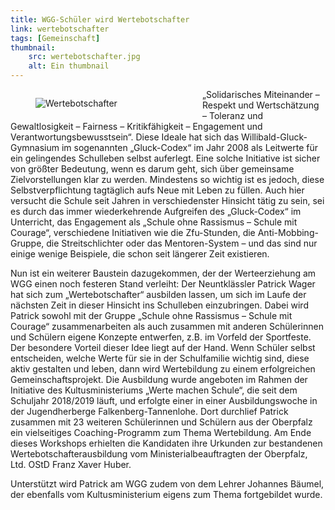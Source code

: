 ```yaml
---
title: WGG-Schüler wird Wertebotschafter
link: wertebotschafter
tags: [Gemeinschaft]
thumbnail: 
    src: wertebotschafter.jpg
    alt: Ein thumbnail
---
```



<figure style="float: left; margin-right: 15px; width: 50%; margin-bottom: 15px">
    <img src="images/wertebotschafter.jpg" alt="Wertebotschafter"></img>
</figure>


<p>
    „Solidarisches Miteinander – Respekt und Wertschätzung – Toleranz und Gewaltlosigkeit – Fairness – Kritikfähigkeit – Engagement und Verantwortungsbewusstsein“. 
    Diese Ideale hat sich das Willibald-Gluck-Gymnasium im sogenannten „Gluck-Codex“ im Jahr 2008 als Leitwerte für ein gelingendes Schulleben selbst auferlegt. 
    Eine solche Initiative ist sicher von größter Bedeutung, wenn es darum geht, sich über gemeinsame Zielvorstellungen klar zu werden. Mindestens so wichtig ist 
    es jedoch, diese Selbstverpflichtung tagtäglich aufs Neue mit Leben zu füllen. Auch hier versucht die Schule seit Jahren in verschiedenster Hinsicht tätig zu 
    sein, sei es durch das immer wiederkehrende Aufgreifen des „Gluck-Codex“ im Unterricht, das Engagement als „Schule ohne Rassismus – Schule mit Courage“, verschiedene 
    Initiativen wie die Zfu-Stunden, die Anti-Mobbing-Gruppe, die Streitschlichter oder das Mentoren-System – und das sind nur einige wenige Beispiele, die schon 
    seit längerer Zeit existieren.
</p>
Nun ist ein weiterer Baustein dazugekommen, der der Werteerziehung am WGG einen noch festeren Stand verleiht: Der Neuntklässler Patrick Wager hat sich zum 
„Wertebotschafter“ ausbilden lassen, um sich im Laufe der nächsten Zeit in dieser Hinsicht ins Schulleben einzubringen. Dabei wird Patrick sowohl mit der 
Gruppe „Schule ohne Rassismus – Schule mit Courage“ zusammenarbeiten als auch zusammen mit anderen Schülerinnen und Schülern eigene Konzepte entwerfen, z.B. 
im Vorfeld der Sportfeste. Der besondere Vorteil dieser Idee liegt auf der Hand. Wenn Schüler selbst entscheiden, welche Werte für sie in der Schulfamilie wichtig 
sind, diese aktiv gestalten und leben, dann wird Wertebildung zu einem erfolgreichen Gemeinschaftsprojekt. Die Ausbildung wurde angeboten im Rahmen der Initiative 
des Kultusministeriums „Werte machen Schule“, die seit dem Schuljahr 2018/2019 läuft, und erfolgte einer in einer Ausbildungswoche in der Jugendherberge 
Falkenberg-Tannenlohe. Dort durchlief Patrick zusammen mit 23 weiteren Schülerinnen und Schülern aus der Oberpfalz ein vielseitiges Coaching-Programm zum 
Thema Wertebildung. Am Ende dieses Workshops erhielten die Kandidaten ihre Urkunden zur bestandenen Wertebotschafterausbildung vom Ministerialbeauftragten 
der Oberpfalz, Ltd. OStD Franz Xaver Huber.

Unterstützt wird Patrick am WGG zudem von dem Lehrer Johannes Bäumel, der ebenfalls vom Kultusministerium eigens zum Thema fortgebildet wurde.